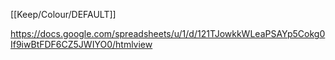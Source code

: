 [[Keep/Colour/DEFAULT]] 

https://docs.google.com/spreadsheets/u/1/d/121TJowkkWLeaPSAYp5Cokg0If9iwBtFDF6CZ5JWIYO0/htmlview
